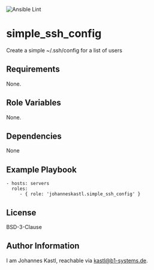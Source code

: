 ![Ansible Lint](https://github.com/johanneskastl/ansible-role-simple_ssh_config/workflows/Ansible%20Lint/badge.svg)

simple_ssh_config
=========

Create a simple ~/.ssh/config for a list of users 

Requirements
------------

None.

Role Variables
--------------

None.

Dependencies
------------

None

Example Playbook
----------------

    - hosts: servers
      roles:
         - { role: 'johanneskastl.simple_ssh_config' }

License
-------

BSD-3-Clause

Author Information
------------------

I am Johannes Kastl, reachable via kastl@b1-systems.de.
